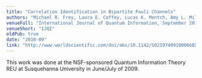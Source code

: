 ```yaml
---
title: "Correlation Identification in Bipartite Pauli Channels"
authors: "Michael R. Frey, Laura E. Coffey, Lucas K. Mentch, Amy L. Miller and Steven S. Rubin"
venueFull: "International Journal of Quantum Information, September 2010"
venueShort: "IJQI"
oldPub: true
date: "2010-09"
link: "http://www.worldscientific.com/doi/abs/10.1142/S021974991000668X"
---
```


This work was done at the NSF-sponsored Quantum Information Theory REU
at Susquehanna University in June/July of 2009.